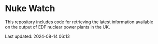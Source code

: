 # Nuke Watch

This repository includes code for retrieving the latest information available on the output of EDF nuclear power plants in the UK.

Last updated: 2024-08-14 06:13
